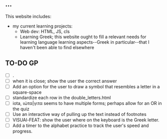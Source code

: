 ## ...

This website includes:

-  my current learning projects:
    - Web dev: HTML, JS, cls
    - Learning Greek; this website ought to fill a relevant needs for learning language learning aspects--Greek in particular--that I haven't been able to find elsewhere



## TO-DO GP

- [ ] .
- [ ] when it is close; show the user the correct answer
- [ ] Add an option for the user to draw a symbol that resembles a letter in a square-space
- [ ] standardize each row in the double_letters.html
- [ ] iota, ιώτα|γιτα seems to have multiple forms; perhaps allow for an OR in the quiz
- [ ] Use an interactive way of pulling up the text instead of footnotes
- [ ] VISUAl-FEAT: show the user where on the keyboard is the Greek letter.
- [ ] Add a timer to the alphabet practice to track the user's speed and progress.